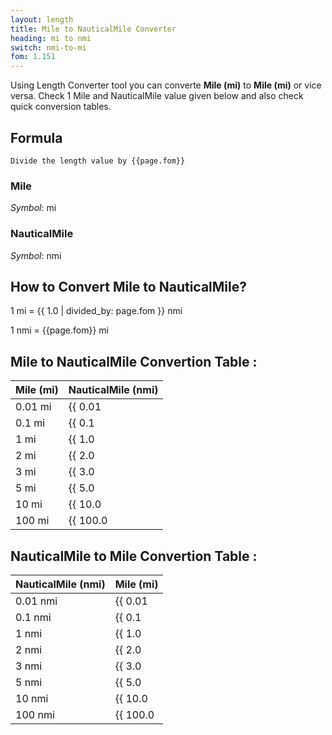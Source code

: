 ```yaml
---
layout: length
title: Mile to NauticalMile Converter
heading: mi to nmi
switch: nmi-to-mi
fom: 1.151
---
```


Using Length Converter tool you can converte **Mile (mi)** to **Mile (mi)** or vice versa. Check 1 Mile and NauticalMile value given below and also check quick conversion tables.

## Formula
`Divide the length value by {{page.fom}}`

### Mile
*Symbol*: mi

### NauticalMile
*Symbol*: nmi

## How to Convert Mile to NauticalMile?
1 mi = {{ 1.0 | divided_by: page.fom }} nmi

1 nmi = {{page.fom}} mi

## Mile to NauticalMile Convertion Table :

| Mile (mi) | NauticalMile (nmi) |
| ---- | ---- |
| 0.01 mi | {{ 0.01 | divided_by: page.fom | round: 12 }} nmi |
| 0.1 mi | {{ 0.1 | divided_by: page.fom | round: 12 }} nmi |
| 1 mi | {{ 1.0 | divided_by: page.fom | round: 12 }} nmi |
| 2 mi | {{ 2.0 | divided_by: page.fom | round: 12 }} nmi |
| 3 mi | {{ 3.0 | divided_by: page.fom | round: 12 }} nmi |
| 5 mi | {{ 5.0 | divided_by: page.fom | round: 12 }} nmi |
| 10 mi | {{ 10.0 | divided_by: page.fom | round: 12 }} nmi |
| 100 mi | {{ 100.0 | divided_by: page.fom | round: 12 }} nmi |

## NauticalMile to Mile Convertion Table :

| NauticalMile (nmi) | Mile (mi) |
| ---- | ---- |
| 0.01 nmi | {{ 0.01 | times: page.fom | round: 12 }} mi |
| 0.1 nmi | {{ 0.1 | times: page.fom | round: 12 }} mi |
| 1 nmi | {{ 1.0 | times: page.fom | round: 12 }} mi |
| 2 nmi | {{ 2.0 | times: page.fom | round: 12 }} mi |
| 3 nmi | {{ 3.0 | times: page.fom | round: 12 }} mi |
| 5 nmi | {{ 5.0 | times: page.fom | round: 12 }} mi |
| 10 nmi | {{ 10.0 | times: page.fom | round: 12 }} mi |
| 100 nmi | {{ 100.0 | times: page.fom | round: 12 }} mi |

<script>
selectInput[9].selected = true
selectOutput[10].selected = true
</script>

